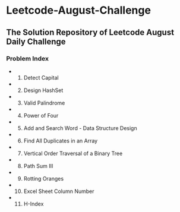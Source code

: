# Leetcode-August-Challenge  

## The Solution Repository of Leetcode August Daily Challenge  

### Problem Index  

* 01) Detect Capital  
* 02) Design HashSet 
* 03) Valid Palindrome
* 04) Power of Four
* 05) Add and Search Word - Data Structure Design
* 06) Find All Duplicates in an Array
* 07) Vertical Order Traversal of a Binary Tree 
* 08) Path Sum III
* 09) Rotting Oranges
* 10) Excel Sheet Column Number
* 11) H-Index
